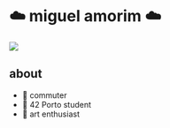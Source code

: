 # ☁️ miguel amorim ☁️

<div id="header" align="leeft" width="60">
  <img src="https://media.giphy.com/media/UDvlM48DtAoo0/giphy.gif"/>
</div>

##    about
- 🌿 commuter
- 🌿 42 Porto student
- 🌿 art enthusiast
<!--
**m1gu3l-droid/m1gu3l-droid** is a ✨ _special_ ✨ repository because its `README.md` (this file) appears on your GitHub profile.

Here are some ideas to get you started:

- 🔭 I’m currently working on ...
- 🌱 I’m currently learning ...
- 👯 I’m looking to collaborate on ...
- 🤔 I’m looking for help with ...
- 💬 Ask me about ...
- 📫 How to reach me: ...
- 😄 Pronouns: ...
- ⚡ Fun fact: ...
-->
